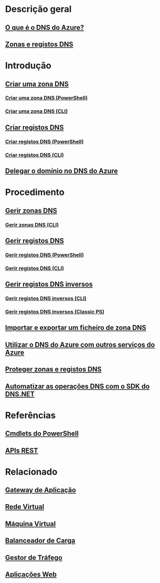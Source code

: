 # Descrição geral
## [O que é o DNS do Azure?](dns-overview.md)
## [Zonas e registos DNS](dns-zones-records.md)

# Introdução

## [Criar uma zona DNS](dns-getstarted-create-dnszone-portal.md)
### [Criar uma zona DNS (PowerShell)](dns-getstarted-create-dnszone.md)
### [Criar uma zona DNS (CLI)](dns-getstarted-create-dnszone-cli.md)

## [Criar registos DNS](dns-getstarted-create-recordset-portal.md)
### [Criar registos DNS (PowerShell)](dns-getstarted-create-recordset.md)
### [Criar registos DNS (CLI)](dns-getstarted-create-recordset-cli.md)

## [Delegar o domínio no DNS do Azure](dns-domain-delegation.md)

# Procedimento

## [Gerir zonas DNS](dns-operations-dnszones.md)
### [Gerir zonas DNS (CLI)](dns-operations-dnszones.md)

## [Gerir registos DNS](dns-operations-recordsets-portal.md)
### [Gerir registos DNS (PowerShell)](dns-operations-recordsets.md)
### [Gerir registos DNS (CLI)](dns-operations-recordsets-cli.md)

## [Gerir registos DNS inversos](dns-reverse-dns-record-operations-ps.md)
### [Gerir registos DNS inversos (CLI)](dns-reverse-dns-record-operations-cli.md)
### [Gerir registos DNS inversos (Classic PS)](dns-reverse-dns-record-operations-classic-ps.md)

## [Importar e exportar um ficheiro de zona DNS](dns-import-export.md)
## [Utilizar o DNS do Azure com outros serviços do Azure](dns-for-azure-services.md)
## [Proteger zonas e registos DNS](dns-protect-zones-recordsets.md)
## [Automatizar as operações DNS com o SDK do DNS.NET](dns-sdk.md)

# Referências
## [Cmdlets do PowerShell](https://msdn.microsoft.com/en-us/library/azure/mt126288(v=azure.300))
## [APIs REST](https://msdn.microsoft.com/library/azure/mt163862)

# Relacionado
## [Gateway de Aplicação](/azure/application-gateway/)
## [Rede Virtual](/azure/virtual-network/)
## [Máquina Virtual](/azure/virtual-machines/)
## [Balanceador de Carga](/azure/load-balancer/)
## [Gestor de Tráfego](/azure/traffic-manager/)
## [Aplicações Web](/azure/app-service/web/)


<!--HONumber=Nov16_HO2-->


